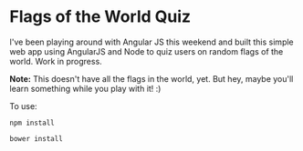 # Flags of the World Quiz

I've been playing around with Angular JS this weekend and built this simple web app using AngularJS and Node to quiz users on random flags of the world. Work in progress.

**Note:** This doesn't have all the flags in the world, yet. But hey, maybe you'll learn something while you play with it! :)

To use:

```
npm install
```

```
bower install
```